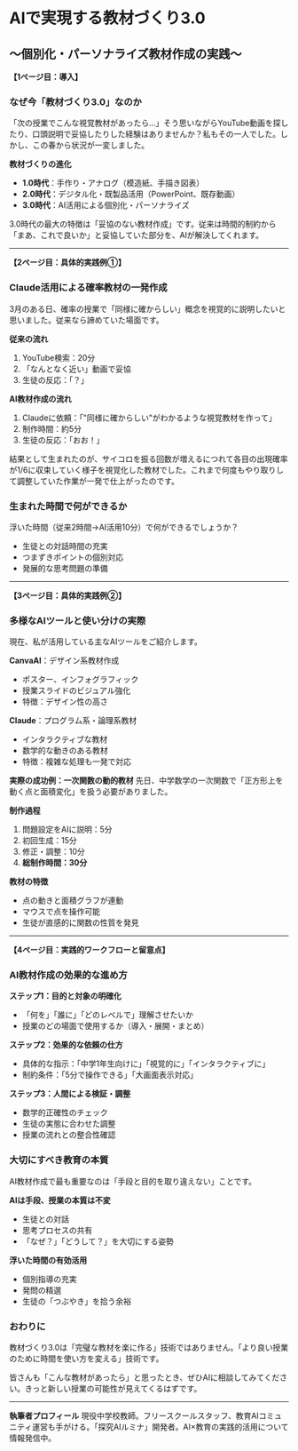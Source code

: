 
# AIで実現する教材づくり3.0

## ～個別化・パーソナライズ教材作成の実践～

**【1ページ目：導入】**

### なぜ今「教材づくり3.0」なのか

「次の授業でこんな視覚教材があったら...」そう思いながらYouTube動画を探したり、口頭説明で妥協したりした経験はありませんか？私もその一人でした。しかし、この春から状況が一変しました。

**教材づくりの進化**

- **1.0時代**：手作り・アナログ（模造紙、手描き図表）
- **2.0時代**：デジタル化・既製品活用（PowerPoint、既存動画）
- **3.0時代**：AI活用による個別化・パーソナライズ

3.0時代の最大の特徴は「妥協のない教材作成」です。従来は時間的制約から「まあ、これで良いか」と妥協していた部分を、AIが解決してくれます。

---

**【2ページ目：具体的実践例①】**

### Claude活用による確率教材の一発作成

3月のある日、確率の授業で「同様に確からしい」概念を視覚的に説明したいと思いました。従来なら諦めていた場面です。

**従来の流れ**

1. YouTube検索：20分
2. 「なんとなく近い」動画で妥協
3. 生徒の反応：「？」

**AI教材作成の流れ**

1. Claudeに依頼：「"同様に確からしい"がわかるような視覚教材を作って」
2. 制作時間：約5分
3. 生徒の反応：「おお！」

結果として生まれたのが、サイコロを振る回数が増えるにつれて各目の出現確率が1/6に収束していく様子を視覚化した教材でした。これまで何度もやり取りして調整していた作業が一発で仕上がったのです。

### 生まれた時間で何ができるか

浮いた時間（従来2時間→AI活用10分）で何ができるでしょうか？

- 生徒との対話時間の充実
- つまずきポイントの個別対応
- 発展的な思考問題の準備

---

**【3ページ目：具体的実践例②】**

### 多様なAIツールと使い分けの実際

現在、私が活用している主なAIツールをご紹介します。

**CanvaAI**：デザイン系教材作成

- ポスター、インフォグラフィック
- 授業スライドのビジュアル強化
- 特徴：デザイン性の高さ

**Claude**：プログラム系・論理系教材

- インタラクティブな教材
- 数学的な動きのある教材
- 特徴：複雑な処理も一発で対応

**実際の成功例：一次関数の動的教材** 先日、中学数学の一次関数で「正方形上を動く点と面積変化」を扱う必要がありました。

**制作過程**

1. 問題設定をAIに説明：5分
2. 初回生成：15分
3. 修正・調整：10分
4. **総制作時間：30分**

**教材の特徴**

- 点の動きと面積グラフが連動
- マウスで点を操作可能
- 生徒が直感的に関数の性質を発見

---

**【4ページ目：実践的ワークフローと留意点】**

### AI教材作成の効果的な進め方

**ステップ1：目的と対象の明確化**

- 「何を」「誰に」「どのレベルで」理解させたいか
- 授業のどの場面で使用するか（導入・展開・まとめ）

**ステップ2：効果的な依頼の仕方**

- 具体的な指示：「中学1年生向けに」「視覚的に」「インタラクティブに」
- 制約条件：「5分で操作できる」「大画面表示対応」

**ステップ3：人間による検証・調整**

- 数学的正確性のチェック
- 生徒の実態に合わせた調整
- 授業の流れとの整合性確認

### 大切にすべき教育の本質

AI教材作成で最も重要なのは「手段と目的を取り違えない」ことです。

**AIは手段、授業の本質は不変**

- 生徒との対話
- 思考プロセスの共有
- 「なぜ？」「どうして？」を大切にする姿勢

**浮いた時間の有効活用**

- 個別指導の充実
- 発問の精選
- 生徒の「つぶやき」を拾う余裕

### おわりに

教材づくり3.0は「完璧な教材を楽に作る」技術ではありません。「より良い授業のために時間を使い方を変える」技術です。

皆さんも「こんな教材があったら」と思ったとき、ぜひAIに相談してみてください。きっと新しい授業の可能性が見えてくるはずです。

---

**執筆者プロフィール** 現役中学校教師。フリースクールスタッフ、教育AIコミュニティ運営も手がける。「探究AIルミナ」開発者。AI×教育の実践的活用について情報発信中。